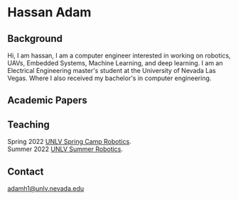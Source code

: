# Hassan Adam 

## Background  

Hi, I am hassan, I am a computer engineer interested in working on robotics, UAVs, Embedded Systems, Machine Learning, and deep learning. I am an Electrical Engineering master's student at the University of Nevada Las Vegas. Where I also received my bachelor's in computer engineering.

## Academic Papers 

## Teaching 

Spring 2022 [UNLV Spring Camp Robotics]().<br>
Summer 2022 [UNLV Summer Robotics](Adamh-Tech.github.io/Teach.md).
## Contact

adamh1@unlv.nevada.edu
